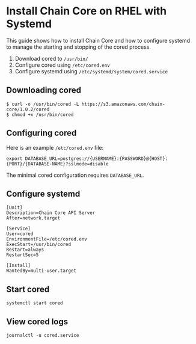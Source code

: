 # Install Chain Core on RHEL with Systemd

This guide shows how to install Chain Core and how to configure systemd to manage the starting and stopping of the cored process.

1. Download cored to `/usr/bin/`
2. Configure cored using `/etc/cored.env`
3. Configure systemd using `/etc/systemd/system/cored.service`

## Downloading cored

```
$ curl -o /usr/bin/cored -L https://s3.amazonaws.com/chain-core/1.0.2/cored
$ chmod +x /usr/bin/cored
```

## Configuring cored

Here is an example `/etc/cored.env` file:
```
export DATABASE_URL=postgres://{USERNAME}:{PASSWORD}@{HOST}:{PORT}/{DATABASE-NAME}?sslmode=disable
```
The minimal cored configuration requires `DATABASE_URL`.

## Configure systemd

```
[Unit]
Description=Chain Core API Server
After=network.target

[Service]
User=cored
EnvironmentFile=/etc/cored.env
ExecStart=/usr/bin/cored
Restart=always
RestartSec=5

[Install]
WantedBy=multi-user.target
```

## Start cored

```
systemctl start cored
```

## View cored logs

```
journalctl -u cored.service
```
